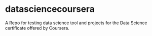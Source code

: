 datasciencecoursera
===================

A Repo for testing data science tool and projects for the Data Science certificate offered by Coursera.
